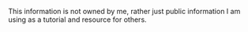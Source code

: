 This information is not owned by me, rather just public information I am using as a tutorial and resource for others.
